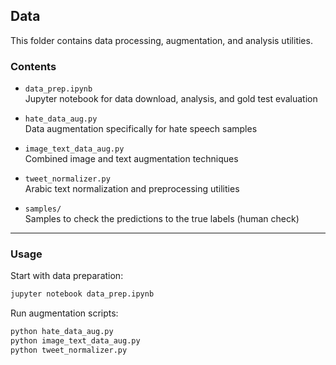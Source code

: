 ## Data

This folder contains data processing, augmentation, and analysis utilities.

### Contents

- `data_prep.ipynb`  
  Jupyter notebook for data download, analysis, and gold test evaluation  

- `hate_data_aug.py`  
  Data augmentation specifically for hate speech samples  

- `image_text_data_aug.py`  
  Combined image and text augmentation techniques  

- `tweet_normalizer.py`  
  Arabic text normalization and preprocessing utilities  

- `samples/`  
  Samples to check the predictions to the true labels (human check)

---

### Usage

Start with data preparation:  

```bash
jupyter notebook data_prep.ipynb
```
Run augmentation scripts:
```bash
python hate_data_aug.py
python image_text_data_aug.py
python tweet_normalizer.py
```